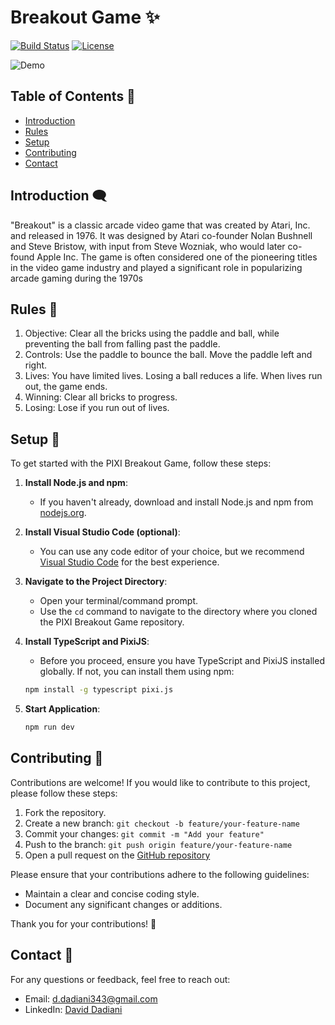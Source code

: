 # Breakout Game ✨

[![Build Status](https://img.shields.io/badge/build-passing-brightgreen)](https://github.com/Toms343/PIXI-Breakout-Game)
[![License](https://img.shields.io/badge/license-MIT-blue)](https://github.com/Toms343/PIXI-Breakout-Game/blob/main/LICENSE)

![Demo](https://github.com/Toms343/PIXI-Breakout-Game/blob/main/images/breakout.gif)

## Table of Contents 📜

- [Introduction](#introductioon-)
- [Rules](#rules-)
- [Setup](#setup-)
- [Contributing](#contributing-)
- [Contact](#contact-)

## Introduction 🗨️

"Breakout" is a classic arcade video game that was created by Atari, Inc. and released in 1976. It was designed by Atari co-founder Nolan Bushnell and Steve Bristow, with input from Steve Wozniak, who would later co-found Apple Inc. The game is often considered one of the pioneering titles in the video game industry and played a significant role in popularizing arcade gaming during the 1970s

## Rules 📜

1. Objective: Clear all the bricks using the paddle and ball, while preventing the ball from falling past the paddle.
2. Controls: Use the paddle to bounce the ball. Move the paddle left and right.
3. Lives: You have limited lives. Losing a ball reduces a life. When lives run out, the game ends.
4. Winning: Clear all bricks to progress.
5. Losing: Lose if you run out of lives.

## Setup 🌱

To get started with the PIXI Breakout Game, follow these steps:

1. **Install Node.js and npm**:
   - If you haven't already, download and install Node.js and npm from [nodejs.org](https://nodejs.org/).

2. **Install Visual Studio Code (optional)**:
   - You can use any code editor of your choice, but we recommend [Visual Studio Code](https://code.visualstudio.com/) for the best experience.

3. **Navigate to the Project Directory**:
   - Open your terminal/command prompt.
   - Use the `cd` command to navigate to the directory where you cloned the PIXI Breakout Game repository.

4. **Install TypeScript and PixiJS**:
   - Before you proceed, ensure you have TypeScript and PixiJS installed globally. If not, you can install them using npm:

   ```bash
   npm install -g typescript pixi.js
   ```

5. **Start Application**:

	```bash
   npm run dev
   ```

## Contributing 🤝
Contributions are welcome! If you would like to contribute to this project, please follow these steps:

1. Fork the repository.
2. Create a new branch: `git checkout -b feature/your-feature-name`
3. Commit your changes: `git commit -m "Add your feature"`
4. Push to the branch: `git push origin feature/your-feature-name`
5. Open a pull request on the [GitHub repository](https://github.com/Toms343/PIXI-Breakout-Game)

Please ensure that your contributions adhere to the following guidelines:
- Maintain a clear and concise coding style.
- Document any significant changes or additions.

Thank you for your contributions! 🙌

## Contact 📧

For any questions or feedback, feel free to reach out:
- Email: d.dadiani343@gmail.com
- LinkedIn: [David Dadiani](https://www.linkedin.com/in/david-dadiani-6677b5226/)
